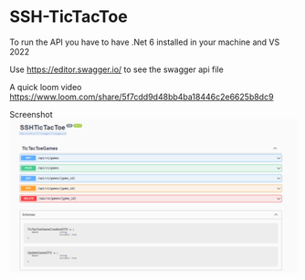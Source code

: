 # SSH-TicTacToe

To run the API you have to have .Net 6 installed in your machine and VS 2022

Use https://editor.swagger.io/ to see the swagger api file

A quick loom video https://www.loom.com/share/5f7cdd9d48bb4ba18446c2e6625b8dc9

Screenshot
<img src="API screenshot.png" align="center">
